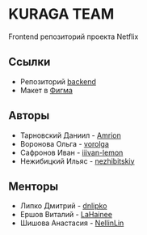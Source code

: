 # KURAGA TEAM

Frontend репозиторий проекта Netflix

## Ссылки

+ Репозиторий [backend](https://github.com/go-park-mail-ru/2022_1_KuragaTeam)
+ Макет в [Фигма](https://www.figma.com/file/eQOdv9H0PdMUCkNejzHr9g/VK-%D0%A4%D0%B8%D0%BB%D1%8C%D0%BC%D1%8B?node-id=7%3A62)

## Авторы

+ Тарновский Даниил - [Amrion](https://github.com/Amrion)
+ Воронова Ольга - [vorolga](https://github.com/vorolga)
+ Сафронов Иван - [iiivan-lemon](https://github.com/iiivan-lemon)
+ Нежибицкий Ильяс - [nezhibitskiy](https://github.com/nezhibitskiy)

## Менторы

+ Липко Дмитрий - [dnlipko](https://github.com/dnlipko)
+ Ершов Виталий - [LaHainee](https://github.com/LaHainee)
+ Шишова Анастасия - [NellinLin](https://github.com/NellinLin)

